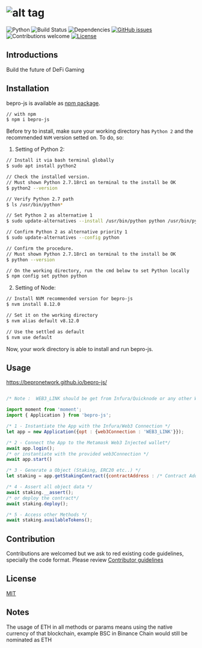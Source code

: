 

![alt tag](https://uploads-ssl.webflow.com/5fc917a7914bf7aa30cae033/5ff4e84c73f45881c8b9cd85_Logo-purple-dark-background-p-500.png)
=========

![Python](https://img.shields.io/badge/python-v2.7+-blue.svg)
![Build Status](https://github.com/bepronetwork/bepro-js/actions/workflows/build.yml/badge.svg
)
![Dependencies](https://img.shields.io/badge/dependencies-up%20to%20date-brightgreen.svg)
[![GitHub issues](https://img.shields.io/github/issues/bepronetwork/bepro-js.svg)](https://GitHub.com/bepronetwork/bepro-js/issues/)
![Contributions welcome](https://img.shields.io/badge/contributions-welcome-orange.svg)
[![License](https://img.shields.io/badge/license-MIT-blue.svg)](https://opensource.org/licenses/MIT)


## Introductions
Build the future of DeFi Gaming

## Installation

bepro-js is available as [npm package](https://www.npmjs.com/package/bepro-js).

```bash
// with npm
$ npm i bepro-js
```

Before try to install, make sure your working directory has `Python 2` and the recommended `NVM` version setted on. To do, so:

1. Setting of Python 2:
```bash
// Install it via bash terminal globally
$ sudo apt install python2

// Check the installed version.
// Must shown Python 2.7.18rc1 on terminal to the install be OK
$ python2 --version

// Verify Python 2.7 path
$ ls /usr/bin/python*

// Set Python 2 as alternative 1
$ sudo update-alternatives --install /usr/bin/python python /usr/bin/python2 1

// Confirm Python 2 as alternative priority 1
$ sudo update-alternatives --config python

// Confirm the procedure.
// Must shown Python 2.7.18rc1 on terminal to the install be OK
$ python --version

// On the working directory, run the cmd below to set Python locally
$ npm config set python python
```

2. Setting of Node:
```bash
// Install NVM recommended version for bepro-js
$ nvm install 8.12.0

// Set it on the working directory
$ nvm alias default v8.12.0

// Use the settled as default
$ nvm use default
```

Now, your work directory is able to install and run bepro-js.

## Usage

https://bepronetwork.github.io/bepro-js/

```javascript

/* Note :  WEB3_LINK should be get from Infura/Quicknode or any other Web3 Provider - ETH, BSC, Moonbeam and others are supported */

import moment from 'moment';
import { Application } from 'bepro-js';

/* 1 - Instantiate the App with the Infura/Web3 Connection */
let app = new Application({opt : {web3Connection : 'WEB3_LINK'}});

/* 2 - Connect the App to the Metamask Web3 Injected wallet*/
await app.login();
/* or instantiate with the provided web3Connection */
await app.start()

/* 3 - Generate a Object (Staking, ERC20 etc..) */
let staking = app.getStakingContract({contractAddress : /* Contract Address (optional) */});

/* 4 - Assert all object data */
await staking.__assert();
/* or deploy the contract*/
await staking.deploy();

/* 5 - Access other Methods */
await staking.availableTokens();

```
## Contribution
Contributions are welcomed but we ask to red existing code guidelines, specially the code format. Please review [Contributor guidelines][1]

## License

[MIT](https://choosealicense.com/licenses/mit/)

## Notes

The usage of ETH in all methods or params means using the native currency of that blockchain, example BSC in Binance Chain would still be nominated as ETH

[1]: https://github.com/bepronetwork/bepro-js/blob/master/CONTRIBUTING.md
